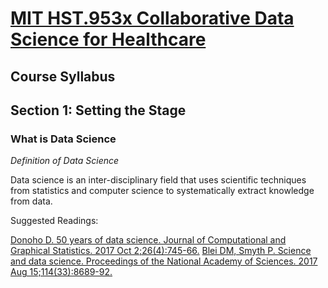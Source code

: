 # [MIT HST.953x Collaborative Data Science for Healthcare](https://learning.edx.org/course/course-v1:MITx+HST.953x+1T2021)

## Course Syllabus

## Section 1: Setting the Stage

### What is Data Science

*Definition of Data Science*

Data science is an inter-disciplinary field that uses scientific techniques from statistics and computer science to systematically extract knowledge from data.

Suggested Readings:

[Donoho D. 50 years of data science. Journal of Computational and Graphical Statistics. 2017 Oct 2;26(4):745-66.](https://www.tandfonline.com/doi/full/10.1080/10618600.2017.1384734) 
[Blei DM, Smyth P. Science and data science. Proceedings of the National Academy of Sciences. 2017 Aug 15;114(33):8689-92.](https://www.pnas.org/content/114/33/8689.long) 